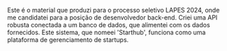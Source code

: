 Este é o material que produzi para o processo seletivo LAPES 2024, onde me candidatei para a posição de desenvolvedor back-end. Criei uma API robusta conectada a um banco de dados, que alimentei com os dados fornecidos. Este sistema, que nomeei 'Starthub', funciona como uma plataforma de gerenciamento de startups.
